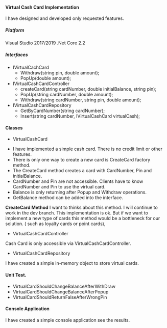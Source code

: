 #### Virtual Cash Card Implementation

I have designed and developed only requested features. 

##### Platform 
Visual Studio 2017/2019
.Net Core 2.2 

##### Interfaces

- IVirtualCachCard
  - Withdraw(string pin, double amount);
  - PopUp(double amount);
- IVirtualCashCardController
  - createCard(string cardNumber, double initialBalance, string pin);
  - PopUp(string cardNumber, double amount);
  - Withdraw(string cardNumber, string pin, double amount);
 - IVirtualCashCardRepository
   - GetByCardNumber(string cardNumber);
   - Insert(string cardNumber, IVirtualCashCard virtualCash);

#### Classes

- VirtualCashCard

* I have implemented a simple cash card. There is no credit limit or other features. 
* There is only one way to create a new card is CreateCard factory method. 
* The CreateCard method creates a card with CardNumber, Pin and initialBalance. 
* CardNumber and Pin are not accessible. Clients have to know CardNumber and Pin to use the virtual card.
* Balance is only returning after Popup and Withdraw operations. 
* GetBalance method can be added into the interface.

**CreateCard Method**
I want to thinks about this method. I will continue to work in the dev branch. 
This implementation is ok. But if we want to implement a new type of cards this method would be a bottleneck for our solution. ( such as loyalty cards or point cards), 


- VirtualCashCardController

Cash Card is only accessible via VirtualCashCardController.

- VirtualCashCardRepository

I have created a simple in-memory object to store virtual cards. 


#### Unit Test.

* VirtualCardShouldChangeBalanceAfterWithDraw
* VirtualCardShouldChangeBalanceAfterPopup
* VirtualCardShouldReturnFalseAfterWrongPin

#### Console Application

I have created a simple console application see the results.
